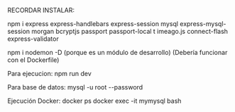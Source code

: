 RECORDAR INSTALAR:

  npm i express express-handlebars express-session mysql express-mysql-session morgan bcryptjs passport passport-local t
  imeago.js connect-flash express-validator

  npm i nodemon -D (porque es un módulo de desarrollo) 
(Debería funcionar con el Dockerfile)

Para ejecucion:
  npm run dev

Para base de datos:
    mysql -u root --password

Ejecución Docker:
    docker ps
    docker exec -it mymysql bash
    
    
